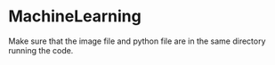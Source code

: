 # MachineLearning
Make sure that the image file and python file are in the same directory running the code.
